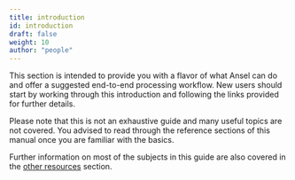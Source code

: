 ```yaml
---
title: introduction
id: introduction
draft: false
weight: 10
author: "people"
---
```


This section is intended to provide you with a flavor of what Ansel can do and offer a suggested end-to-end processing workflow. New users should start by working through this introduction and following the links provided for further details.

Please note that this is not an exhaustive guide and many useful topics are not covered. You advised to read through the reference sections of this manual once you are familiar with the basics.

Further information on most of the subjects in this guide are also covered in the [other resources](../../guides-tutorials/other-resources.md) section.
